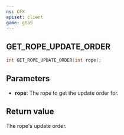 ```yaml
---
ns: CFX
apiset: client
game: gta5
---
```

## GET_ROPE_UPDATE_ORDER

```c
int GET_ROPE_UPDATE_ORDER(int rope);
```

## Parameters
* **rope**: The rope to get the update order for.

## Return value
The rope's update order.